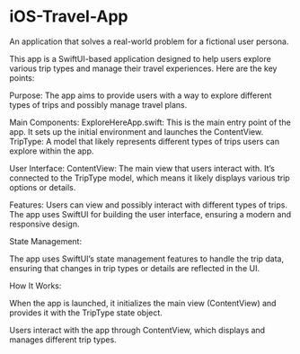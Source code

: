 # iOS-Travel-App
An application that solves a real-world problem for a fictional user persona.

This app is a SwiftUI-based application designed to help users explore various trip types and manage their travel experiences. Here are the key points:

Purpose:
The app aims to provide users with a way to explore different types of trips and possibly manage travel plans.


Main Components:
ExploreHereApp.swift: 
This is the main entry point of the app. It sets up the initial environment and launches the ContentView.
TripType: 
A model that likely represents different types of trips users can explore within the app.


User Interface:
ContentView: 
The main view that users interact with. It’s connected to the TripType model, which means it likely displays various trip options or details.

Features:
Users can view and possibly interact with different types of trips.
The app uses SwiftUI for building the user interface, ensuring a modern and responsive design.


State Management:

The app uses SwiftUI’s state management features to handle the trip data, ensuring that changes in trip types or details are reflected in the UI.


How It Works:

When the app is launched, it initializes the main view (ContentView) and provides it with the TripType state object.

Users interact with the app through ContentView, which displays and manages different trip types.
